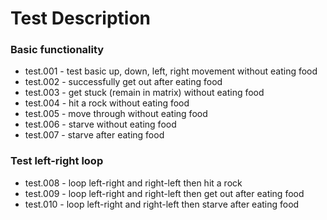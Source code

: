 # Test Description

### Basic functionality
- test.001 - test basic up, down, left, right movement without eating food
- test.002 - successfully get out after eating food
- test.003 - get stuck (remain in matrix) without eating food
- test.004 - hit a rock without eating food
- test.005 - move through without eating food
- test.006 - starve without eating food
- test.007 - starve after eating food

### Test left-right loop
- test.008 - loop left-right and right-left then hit a rock
- test.009 - loop left-right and right-left then get out after eating food
- test.010 - loop left-right and right-left then starve after eating food